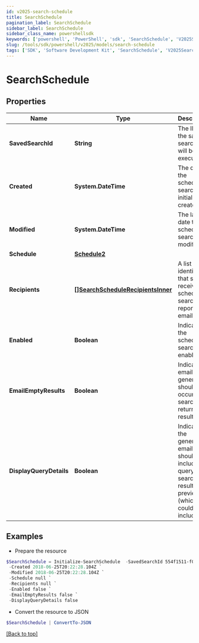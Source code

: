 ```yaml
---
id: v2025-search-schedule
title: SearchSchedule
pagination_label: SearchSchedule
sidebar_label: SearchSchedule
sidebar_class_name: powershellsdk
keywords: ['powershell', 'PowerShell', 'sdk', 'SearchSchedule', 'V2025SearchSchedule'] 
slug: /tools/sdk/powershell/v2025/models/search-schedule
tags: ['SDK', 'Software Development Kit', 'SearchSchedule', 'V2025SearchSchedule']
---
```



# SearchSchedule

## Properties

Name | Type | Description | Notes
------------ | ------------- | ------------- | -------------
**SavedSearchId** | **String** | The ID of the saved search that will be executed. | [required]
**Created** | **System.DateTime** | The date the scheduled search was initially created. | [optional] [readonly] 
**Modified** | **System.DateTime** | The last date the scheduled search was modified. | [optional] [readonly] 
**Schedule** | [**Schedule2**](schedule2) |  | [required]
**Recipients** | [**[]SearchScheduleRecipientsInner**](search-schedule-recipients-inner) | A list of identities that should receive the scheduled search report via email. | [required]
**Enabled** | **Boolean** | Indicates if the scheduled search is enabled.  | [optional] [default to $false]
**EmailEmptyResults** | **Boolean** | Indicates if email generation should occur when search returns no results.  | [optional] [default to $false]
**DisplayQueryDetails** | **Boolean** | Indicates if the generated email should include the query and search results preview (which could include PII).  | [optional] [default to $false]

## Examples

- Prepare the resource
```powershell
$SearchSchedule = Initialize-SearchSchedule  -SavedSearchId 554f1511-f0a1-4744-ab14-599514d3e57c `
 -Created 2018-06-25T20:22:28.104Z `
 -Modified 2018-06-25T20:22:28.104Z `
 -Schedule null `
 -Recipients null `
 -Enabled false `
 -EmailEmptyResults false `
 -DisplayQueryDetails false
```

- Convert the resource to JSON
```powershell
$SearchSchedule | ConvertTo-JSON
```


[[Back to top]](#) 

